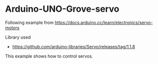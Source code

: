 # Arduino-UNO-Grove-servo

Following example from https://docs.arduino.cc/learn/electronics/servo-motors

Library used
- https://github.com/arduino-libraries/Servo/releases/tag/1.1.8

This example shows how to control servos.
